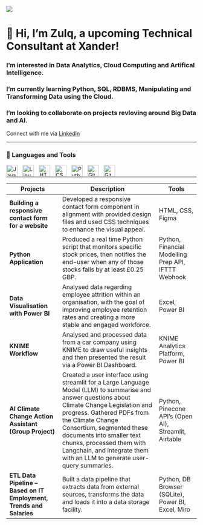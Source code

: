 ![](https://komarev.com/ghpvc/?username=ZulqAnsari&style=plastic)

# 👋 Hi, I’m Zulq, a upcoming Technical Consultant at Xander!

### I’m interested in Data Analytics, Cloud Computing and Artifical Intelligence.
### I’m currently learning Python, SQL, RDBMS, Manipulating and Transforming Data using the Cloud. 
### I’m looking to collaborate on projects revloving around Big Data and AI. 


Connect with me via [LinkedIn](https://www.linkedin.com/in/zulq-ansari97/)

---
### 🧰 Languages and Tools

<img align="left" alt="Java" width="30px" style="padding-right:10px;" src="https://cdn.jsdelivr.net/gh/devicons/devicon/icons/java/java-original.svg"/>
<img align="left" alt="Linux" width="30px" style="padding-right:10px;" src="https://cdn.jsdelivr.net/gh/devicons/devicon/icons/linux/linux-original.svg" />
<img align="left" alt="HTML" width="30px" style="padding-right:10px;" src="https://cdn.jsdelivr.net/gh/devicons/devicon/icons/html5/html5-plain.svg" />
<img align="left" alt="CSS" width="30px" style="padding-right:10px;" src="https://cdn.jsdelivr.net/gh/devicons/devicon/icons/css3/css3-plain.svg" />
<img align="left" alt="Python" width="30px" style="padding-right:10px;" src="https://cdn.jsdelivr.net/gh/devicons/devicon/icons/python/python-plain.svg" />
<img align="left" alt="GitHub" width="30px" style="padding-right:10px;" src="https://cdn.jsdelivr.net/gh/devicons/devicon/icons/github/github-original.svg" />
<img align="left" alt="GitHub" width="30px" style="padding-right:10px;" src="https://cdn.jsdelivr.net/gh/devicons/devicon/icons/amazonwebservices/amazonwebservices-original-wordmark.svg"/>

<br />

---

| Projects                         | Description                     | Tools                                                        |
| -----------------------------| ------------------------        | ----------------------
| **Building a responsive contact form for a website**      | Developed a responsive contact form component in alignment with provided design files and used CSS techniques to enhance the visual appeal.    | HTML, CSS, Figma
| **Python Application**      | Produced a real time Python script that monitors specific stock prices, then notifies the end-user when any of those stocks falls by at least £0.25 GBP.    | Python, Financial Modelling Prep API, IFTTT Webhook
| **Data Visualisation with Power BI**      | Analysed data regarding employee attrition within an organisation, with the goal of improving employee retention rates and creating a more stable and engaged workforce.      | Excel, Power BI
| **KNIME Workflow**      | Analysed and processed data from a car company using KNIME to draw useful insights and then presented the result via a Power BI Dashboard.      | KNIME Analytics Platform, Power BI
| **AI Climate Change Action Assistant (Group Project)**       | Created a user interface using streamlit for a Large Language Model (LLM) to summarise and answer questions about Climate Change Legislation and progress. Gathered PDFs from the Climate Change Consortium, segmented these documents into smaller text chunks, processed them with Langchain, and integrate them with an LLM to generate user-query summaries.   | Python, Pinecone API’s (Open AI), Streamlit, Airtable
| **ETL Data Pipeline – Based on IT Employment, Trends and Salaries**       | Built a data pipeline that extracts data from external sources, transforms the data and loads it into a data storage facility.   | Python, DB Browser (SQLite), Power BI, Excel, Miro


<!---
ZulqAnsari/ZulqAnsari is a ✨ special ✨ repository because its `README.md` (this file) appears on your GitHub profile.
You can click the Preview link to take a look at your changes.
--->
